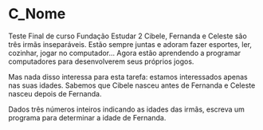 # C_Nome
Teste Final de curso Fundação Estudar 2
Cibele, Fernanda e Celeste são três irmãs inseparáveis. Estão sempre juntas e adoram fazer esportes, ler, cozinhar, jogar no computador... Agora estão aprendendo a programar computadores para desenvolverem seus próprios jogos.

Mas nada disso interessa para esta tarefa: estamos interessados apenas nas suas idades. Sabemos que Cibele nasceu antes de Fernanda e Celeste nasceu depois de Fernanda.

Dados três números inteiros indicando as idades das irmãs, escreva um programa para determinar a idade de Fernanda.
